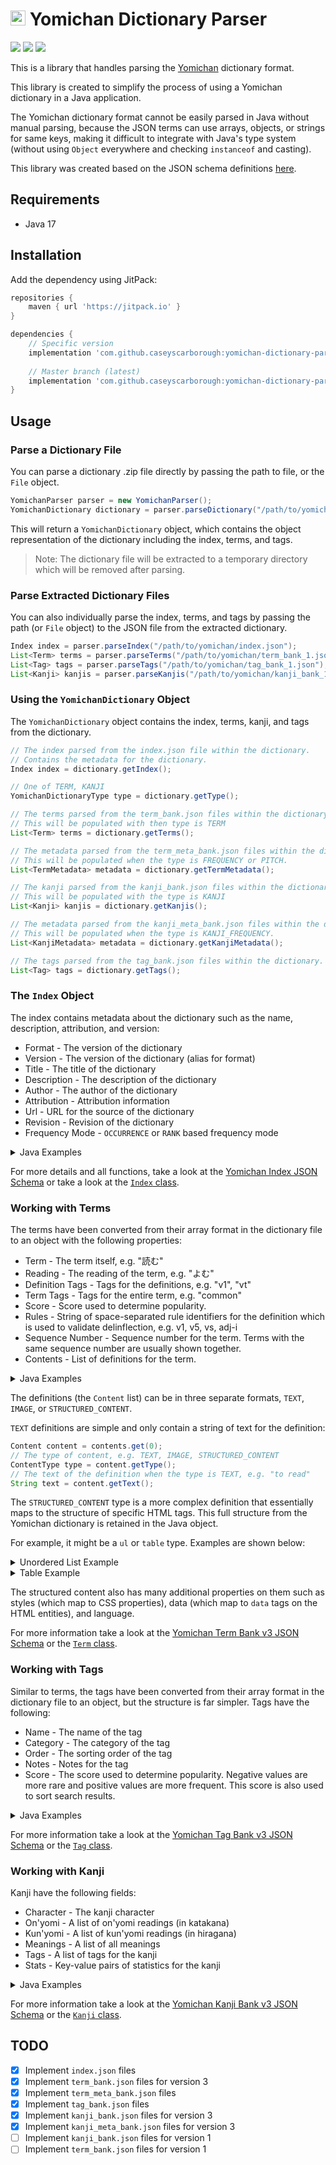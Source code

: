 # <img src="https://i.imgur.com/1QgctyK.png" height="24" alt="Yomichan Logo"> Yomichan Dictionary Parser

[![](https://github.com/caseyscarborough/yomichan-dictionary-parser/actions/workflows/gradle.yml/badge.svg)](https://github.com/caseyscarborough/yomichan-dictionary-parser/actions/workflows/gradle.yml)
![](https://img.shields.io/badge/Coverage-87%25-orange)
![](https://img.shields.io/badge/License-MIT-blue)

This is a library that handles parsing the [Yomichan](https://github.com/FooSoft/yomichan/) dictionary format.

This library is created to simplify the process of using a Yomichan dictionary in a Java application.

The Yomichan dictionary format cannot be easily parsed in Java without manual parsing, because the JSON terms can use
arrays, objects, or strings for same keys, making it difficult to integrate with Java's type system (without using `Object`
everywhere and checking `instanceof` and casting).

This library was created based on the JSON schema definitions [here](https://github.com/FooSoft/yomichan/tree/master/ext/data/schemas).

## Requirements

- Java 17

## Installation

Add the dependency using JitPack:

```groovy
repositories {
    maven { url 'https://jitpack.io' }
}

dependencies {
    // Specific version
    implementation 'com.github.caseyscarborough:yomichan-dictionary-parser:<version>'
    
    // Master branch (latest)
    implementation 'com.github.caseyscarborough:yomichan-dictionary-parser:master-SNAPSHOT'
}
```

## Usage

### Parse a Dictionary File

You can parse a dictionary .zip file directly by passing the path to file, or the `File` object.

```java
YomichanParser parser = new YomichanParser();
YomichanDictionary dictionary = parser.parseDictionary("/path/to/yomichan/dictionary.zip");
```

This will return a `YomichanDictionary` object, which contains the object representation of the dictionary including the index, terms, and tags.

> Note: The dictionary file will be extracted to a temporary directory which will be removed after parsing.

### Parse Extracted Dictionary Files

You can also individually parse the index, terms, and tags by passing the path (or `File` object) to the JSON file from the extracted dictionary.

```java
Index index = parser.parseIndex("/path/to/yomichan/index.json");
List<Term> terms = parser.parseTerms("/path/to/yomichan/term_bank_1.json");
List<Tag> tags = parser.parseTags("/path/to/yomichan/tag_bank_1.json");
List<Kanji> kanjis = parser.parseKanjis("/path/to/yomichan/kanji_bank_1.json");
```

### Using the `YomichanDictionary` Object

The `YomichanDictionary` object contains the index, terms, kanji, and tags from the dictionary.

```java
// The index parsed from the index.json file within the dictionary.
// Contains the metadata for the dictionary.
Index index = dictionary.getIndex();

// One of TERM, KANJI
YomichanDictionaryType type = dictionary.getType();

// The terms parsed from the term_bank.json files within the dictionary.
// This will be populated with then type is TERM
List<Term> terms = dictionary.getTerms();

// The metadata parsed from the term_meta_bank.json files within the dictionary.
// This will be populated when the type is FREQUENCY or PITCH.
List<TermMetadata> metadata = dictionary.getTermMetadata();

// The kanji parsed from the kanji_bank.json files within the dictionary.
// This will be populated with the type is KANJI
List<Kanji> kanjis = dictionary.getKanjis();

// The metadata parsed from the kanji_meta_bank.json files within the dictionary.
// This will be populated when the type is KANJI_FREQUENCY.
List<KanjiMetadata> metadata = dictionary.getKanjiMetadata();

// The tags parsed from the tag_bank.json files within the dictionary.
List<Tag> tags = dictionary.getTags();
```

### The `Index` Object

The index contains metadata about the dictionary such as the name, description, attribution, and version:

- Format - The version of the dictionary
- Version - The version of the dictionary (alias for format)
- Title - The title of the dictionary
- Description - The description of the dictionary
- Author - The author of the dictionary
- Attribution - Attribution information
- Url - URL for the source of the dictionary
- Revision - Revision of the dictionary
- Frequency Mode - `OCCURRENCE` or `RANK` based frequency mode

<details>
  <summary>Java Examples</summary>

```java
// The version of the dictionary (both methods return the version).
index.getFormat();
index.getVersion();
// The title and description of the dictionary.
index.getTitle();
index.getDescription();
// The author of the dictionary.
index.getAuthor();
// Attribution information.
index.getAttribution();
// URL for the source of the dictionary.
index.getUrl();
// Revision of the dictionary.
index.getRevision();
// OCCURRENCE or RANK based frequency mode.
Index.FrequencyMode mode = index.getFrequencyMode();
```

</details>

For more details and all functions, take a look at the [Yomichan Index JSON Schema](https://github.com/FooSoft/yomichan/blob/master/ext/data/schemas/dictionary-index-schema.json)
or take a look at the [`Index` class](https://github.com/caseyscarborough/yomichan-dictionary-parser/blob/master/src/main/java/yomichan/model/Index.java).

### Working with Terms

The terms have been converted from their array format in the dictionary file to an object with the following properties:

- Term - The term itself, e.g. "読む"
- Reading - The reading of the term, e.g. "よむ"
- Definition Tags - Tags for the definitions, e.g. "v1", "vt"
- Term Tags - Tags for the entire term, e.g. "common"
- Score - Score used to determine popularity.
- Rules - String of space-separated rule identifiers for the definition which is used to validate delinflection, e.g. v1, v5, vs, adj-i
- Sequence Number - Sequence number for the term. Terms with the same sequence number are usually shown together.
- Contents - List of definitions for the term.

<details>
  <summary>Java Examples</summary>

```java
Term term = terms.get(0);
// The term itself, e.g. "読む"
String word = term.getTerm();
// The reading of the term, e.g. "よむ"    
String reading = term.getReading();
// Tags for the definitions, e.g. "v1", "vt"
List<String> definitionTags = term.getDefinitionTags();
// Tags for the entire term, e.g. "common"
List<String> termTags = term.getTermTags();
// Score used to determine popularity.
Integer score = term.getScore();
// String of space-separated rule identifiers for
// the definition which is used to validate delinflection
// e.g. v1, v5, vs, adj-i
List<String> rules = term.getRules();     
// Sequence number for the term. Terms with the
// same sequence number are usually shown together.
Integer sequence = term.getSequenceNumber();
// List of definitions for the term.
List<Content> contents = term.getContents();
```

</details>

The definitions (the `Content` list) can be in three separate formats, `TEXT`, `IMAGE`, or `STRUCTURED_CONTENT`.

`TEXT` definitions are simple and only contain a string of text for the definition:

```java
Content content = contents.get(0);
// The type of content, e.g. TEXT, IMAGE, STRUCTURED_CONTENT
ContentType type = content.getType();
// The text of the definition when the type is TEXT, e.g. "to read"
String text = content.getText();
```

The `STRUCTURED_CONTENT` type is a more complex definition that essentially maps to the structure
of specific HTML tags. This full structure from the Yomichan dictionary is retained in the Java object.

For example, it might be a `ul` or `table` type. Examples are shown below:

<details>
  <summary>Unordered List Example</summary>

```json
{
  "content": [
    {
      "text": "to read",
      "tag": "li"
    },
    {
      "text": "to decipher",
      "tag": "li"
    }
  ],
  "tag": "ul"
}
```

</details>


<details>
  <summary>Table Example</summary>

```json
{
  "content": [
    {
      "content": [
        {
          "text": "definition",
          "tag": "th"
        }
      ],
      "tag": "tr"
    },
    {
      "content": [
        {
          "text": "to read",
          "tag": "td"
        }
      ],
      "tag": "tr"
    }
  ],
  "tag": "table"
}
```

</details>

The structured content also has many additional properties on them such as styles (which map to CSS properties),
data (which map to `data` tags on the HTML entities), and language.

For more information take a look at the [Yomichan Term Bank v3 JSON Schema](https://github.com/FooSoft/yomichan/blob/master/ext/data/schemas/dictionary-term-bank-v3-schema.json)
or the [`Term` class](https://github.com/caseyscarborough/yomichan-dictionary-parser/blob/master/src/main/java/yomichan/model/v3/Term.java).

### Working with Tags

Similar to terms, the tags have been converted from their array format in the dictionary file to an object,
but the structure is far simpler. Tags have the following:

- Name - The name of the tag
- Category - The category of the tag
- Order - The sorting order of the tag
- Notes - Notes for the tag
- Score - The score used to determine popularity. Negative values are more rare and positive values are more frequent. This score is also used to sort search results.

<details>
  <summary>Java Examples</summary>

```java
Tag tag = terms.get(0);
// The name of the tag.
String name = tag.getName();
// The category for th tag.
String category = tag.getCategory();
// Sorting order for the tag.
Integer order = tag.getOrder();
// Notes for the tag.
String notes = tag.getNotes();
// Score used to determine popularity. Negative values are more
// rare and positive values are more frequent. This score is
// also used to sort search results.
Integer score = tag.getScore();
```

</details>

For more information take a look at the [Yomichan Tag Bank v3 JSON Schema](https://github.com/FooSoft/yomichan/blob/master/ext/data/schemas/dictionary-tag-bank-v3-schema.json)
or the [`Tag` class](https://github.com/caseyscarborough/yomichan-dictionary-parser/blob/master/src/main/java/yomichan/model/v3/Tag.java).

### Working with Kanji

Kanji have the following fields:

- Character - The kanji character
- On'yomi - A list of on'yomi readings (in katakana)
- Kun'yomi - A list of kun'yomi readings (in hiragana)
- Meanings - A list of all meanings
- Tags - A list of tags for the kanji
- Stats - Key-value pairs of statistics for the kanji

<details>
  <summary>Java Examples</summary>

```java
Kanji kanji = kanjis.get(0);
// The kanji character
String character = kanji.getCharacter();
// A list of on'yomi readings (in katakana)
List<String> onyomi = kanji.getOnyomi();
// A list of kun'yomi readings (in hiragana)
List<String> kunyomi = kanji.getKunyomi();
// A list of all meanings
List<String> meanings = kanji.getMeanings();
// A list of tags for the kanji
List<String> tags = kanji.getTags();
// Key-value pairs of statistics for the kanji
Map<String, String> stats = kanji.getStats();
```

</details>

For more information take a look at the [Yomichan Kanji Bank v3 JSON Schema](https://github.com/FooSoft/yomichan/blob/master/ext/data/schemas/dictionary-kanji-bank-v3-schema.json)
or the [`Kanji` class](https://github.com/caseyscarborough/yomichan-dictionary-parser/blob/master/src/main/java/yomichan/model/v3/Kanji.java).

## TODO

- [x] Implement `index.json` files
- [x] Implement `term_bank.json` files for version 3
- [x] Implement `term_meta_bank.json` files
- [x] Implement `tag_bank.json` files
- [x] Implement `kanji_bank.json` files for version 3
- [x] Implement `kanji_meta_bank.json` files for version 3
- [ ] Implement `kanji_bank.json` files for version 1
- [ ] Implement `term_bank.json` files for version 1
